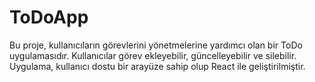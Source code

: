 # ToDoApp
Bu proje, kullanıcıların görevlerini yönetmelerine yardımcı olan bir ToDo uygulamasıdır. Kullanıcılar görev ekleyebilir, güncelleyebilir ve silebilir. Uygulama, kullanıcı dostu bir arayüze sahip olup React ile geliştirilmiştir. 
